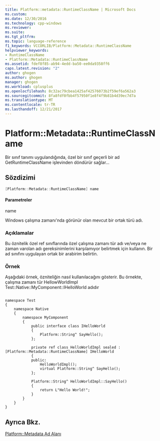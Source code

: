 ```yaml
---
title: Platform::metadata::RuntimeClassName | Microsoft Docs
ms.custom: 
ms.date: 12/30/2016
ms.technology: cpp-windows
ms.reviewer: 
ms.suite: 
ms.tgt_pltfrm: 
ms.topic: language-reference
f1_keywords: VCCORLIB/Platform::Metadata::RuntimeClassName
helpviewer_keywords:
- RuntimeClassName
- Platform::Metadata::RuntimeClassName
ms.assetid: fdef8f85-ab94-4edd-ba50-ee0da9358ff6
caps.latest.revision: "2"
author: ghogen
ms.author: ghogen
manager: ghogen
ms.workload: cplusplus
ms.openlocfilehash: 8c32ac79cbea1425af42576073b2f59ef6a562a3
ms.sourcegitcommit: 8fa8fdf0fbb4f57950f1e8f4f9b81b4d39ec7d7a
ms.translationtype: MT
ms.contentlocale: tr-TR
ms.lasthandoff: 12/21/2017
---
```

# <a name="platformmetadataruntimeclassname"></a>Platform::Metadata::RuntimeClassName
Bir sınıf tanımı uygulandığında, özel bir sınıf geçerli bir ad GetRuntimeClassName işlevinden döndürür sağlar...  
  
## <a name="syntax"></a>Sözdizimi  
  
```cpp  
[Platform::Metadata::RuntimeClassName] name  
```  
  
#### <a name="parameters"></a>Parametreler  
 name  
  
 Windows çalışma zamanı'nda görünür olan mevcut bir ortak türü adı.  
  
### <a name="remarks"></a>Açıklamalar  
 Bu öznitelik özel ref sınıflarında özel çalışma zamanı tür adı ve/veya ne zaman varolan adı gereksinimlerini karşılamıyor belirtmek için kullanın. Bir ad sınıfını uygulayan ortak bir arabirim belirtin.  
  
### <a name="example"></a>Örnek  
 Aşağıdaki örnek, özniteliğin nasıl kullanılacağını gösterir. Bu örnekte, çalışma zamanı tür HellowWorldImpl Test::Native::MyComponent::IHelloWorld adıdır  
  
```  
  
namespace Test  
{  
    namespace Native  
    {  
        namespace MyComponent  
        {  
            public interface class IHelloWorld  
            {  
                Platform::String^ SayHello();  
            };  
  
            private ref class HelloWorldImpl sealed :[Platform::Metadata::RuntimeClassName] IHelloWorld  
            {  
            public:  
                HelloWorldImpl();  
                virtual Platform::String^ SayHello();  
            };  
  
            Platform::String^ HelloWorldImpl::SayHello()  
            {  
                return L"Hello World!";  
            }  
        }  
    }  
}  
```  
  
## <a name="see-also"></a>Ayrıca Bkz.  
 [Platform::Metadata Ad Alanı](../cppcx/platform-metadata-namespace.md)